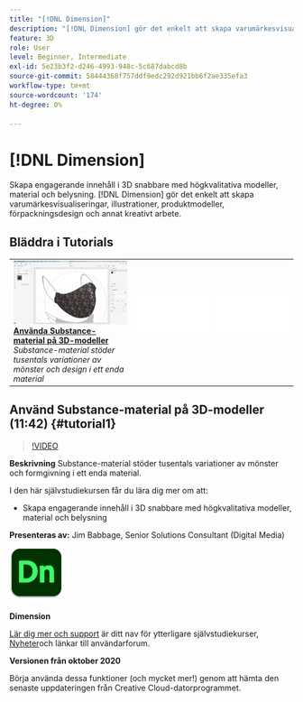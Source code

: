 ```yaml
---
title: "[!DNL Dimension]"
description: "[!DNL Dimension] gör det enkelt att skapa varumärkesvisualiseringar, illustrationer, produktmodeller, förpackningsdesign och annat kreativt arbete"
feature: 3D
role: User
level: Beginner, Intermediate
exl-id: 5e23b3f2-d246-4993-948c-5c687dabcd8b
source-git-commit: 58444368f757ddf9edc292d921bb6f2ae335efa3
workflow-type: tm+mt
source-wordcount: '174'
ht-degree: 0%

---
```


# [!DNL Dimension]

Skapa engagerande innehåll i 3D snabbare med högkvalitativa modeller, material och belysning. [!DNL Dimension] gör det enkelt att skapa varumärkesvisualiseringar, illustrationer, produktmodeller, förpackningsdesign och annat kreativt arbete.

## Bläddra i Tutorials

<table style="table-layout:fixed">
<tr>
 <td>
   <a href="dimension.md#tutorial1">
      <img alt="Använda Substance-material på 3D-modeller" src="../assets/dimension_substanceAndGraphics_babbage_thumbnail.jpg" />
   </a>
    <div>
   <a href="dimension.md#tutorial1"><strong>Använda Substance-material på 3D-modeller</strong></a>
    </div>
    <em>Substance-material stöder tusentals variationer av mönster och design i ett enda material</em>
    <br>
  </td>
  <td>
    <img alt="Avgränsare" src="../assets/Whitespacer.png" />
    <div>
    <br>
  </td>
  <td>
    <img alt="Avgränsare" src="../assets/Whitespacer.png" />
    <div>
    <br>
  </td>
</tr>
</table>

## Använd Substance-material på 3D-modeller (11:42) {#tutorial1}

>[!VIDEO](https://video.tv.adobe.com/v/326944?hidetitle=true)

**Beskrivning**
Substance-material stöder tusentals variationer av mönster och formgivning i ett enda material.

I den här självstudiekursen får du lära dig mer om att:
* Skapa engagerande innehåll i 3D snabbare med högkvalitativa modeller, material och belysning

**Presenteras av:**
Jim Babbage, Senior Solutions Consultant (Digital Media)

![Dimension-logotyp](../assets/dn_appicon_96.png)

**Dimension**

[Lär dig mer och support](https://helpx.adobe.com/support/dimension.html) är ditt nav för ytterligare självstudiekurser, [Nyheter](https://helpx.adobe.com/dimension/user-guide.html/dimension/using/whats-new.ug.html)och länkar till användarforum.

**Versionen från oktober 2020**

Börja använda dessa funktioner (och mycket mer!) genom att hämta den senaste uppdateringen från Creative Cloud-datorprogrammet.
